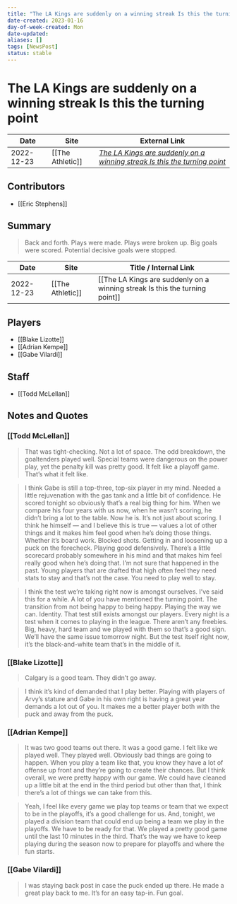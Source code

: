 ```yaml
---
title: "The LA Kings are suddenly on a winning streak Is this the turning point"
date-created: 2023-01-16
day-of-week-created: Mon
date-updated: 
aliases: []
tags: [NewsPost]
status: stable
---
```


# The LA Kings are suddenly on a winning streak Is this the turning point

| Date       | Site             | External Link                                                                                                                                          |
| ---------- | ---------------- | ------------------------------------------------------------------------------------------------------------------------------------------------------ |
| 2022-12-23 | [[The Athletic]] | [*The LA Kings are suddenly on a winning streak Is this the turning point*](https://theathletic.com/4030848/2022/12/23/kings-nhl-streak-score-kraken/) |

## Contributors
- [[Eric Stephens]]

## Summary
> Back and forth. Plays were made. Plays were broken up. Big goals were scored. Potential decisive goals were stopped.

| Date       | Site             | Title / Internal Link                                                       |
| ---------- | ---------------- | --------------------------------------------------------------------------- |
| 2022-12-23 | [[The Athletic]] | [[The LA Kings are suddenly on a winning streak Is this the turning point]] |

## Players
- [[Blake Lizotte]]
- [[Adrian Kempe]]
- [[Gabe Vilardi]]

## Staff
- [[Todd McLellan]]

## Notes and Quotes
### [[Todd McLellan]]
> That was tight-checking. Not a lot of space. The odd breakdown, the goaltenders played well. Special teams were dangerous on the power play, yet the penalty kill was pretty good.
> It felt like a playoff game. That’s what it felt like.

> I think Gabe is still a top-three, top-six player in my mind. Needed a little rejuvenation with the gas tank and a little bit of confidence. He scored tonight so obviously that’s a real big thing for him.
> When we compare his four years with us now, when he wasn’t scoring, he didn’t bring a lot to the table. Now he is. It’s not just about scoring. I think he himself — and I believe this is true — values a lot of other things and it makes him feel good when he’s doing those things. Whether it’s board work. Blocked shots. Getting in and loosening up a puck on the forecheck. Playing good defensively. There’s a little scorecard probably somewhere in his mind and that makes him feel really good when he’s doing that.
> I’m not sure that happened in the past. Young players that are drafted that high often feel they need stats to stay and that’s not the case. You need to play well to stay.

> I think the test we’re taking right now is amongst ourselves. I’ve said this for a while. A lot of you have mentioned the turning point. The transition from not being happy to being happy. Playing the way we can. Identity. That test still exists amongst our players. Every night is a test when it comes to playing in the league. There aren’t any freebies.
> Big, heavy, hard team and we played with them so that’s a good sign. We’ll have the same issue tomorrow night. But the test itself right now, it’s the black-and-white team that’s in the middle of it.

### [[Blake Lizotte]]
> Calgary is a good team. They didn’t go away.

> I think it’s kind of demanded that I play better. Playing with players of Arvy’s stature and Gabe in his own right is having a great year demands a lot out of you. It makes me a better player both with the puck and away from the puck.

### [[Adrian Kempe]]
> It was two good teams out there. It was a good game. I felt like we played well. They played well. Obviously bad things are going to happen. When you play a team like that, you know they have a lot of offense up front and they’re going to create their chances.
> But I think overall, we were pretty happy with our game. We could have cleaned up a little bit at the end in the third period but other than that, I think there’s a lot of things we can take from this.

> Yeah, I feel like every game we play top teams or team that we expect to be in the playoffs, it’s a good challenge for us. And, tonight, we played a division team that could end up being a team we play in the playoffs. We have to be ready for that.
> We played a pretty good game until the last 10 minutes in the third. That’s the way we have to keep playing during the season now to prepare for playoffs and where the fun starts.

### [[Gabe Vilardi]]
>  I was staying back post in case the puck ended up there. He made a great play back to me. It’s for an easy tap-in. Fun goal.

